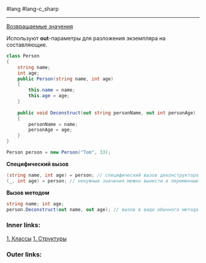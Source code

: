 #lang #lang-c_sharp

---
[Возвращаемые значения](1.%20Lang/C-sharp/0.%20Введение/2.%20Функции/Возвращаемые%20значения.md)

Используют **out**-параметры для разложения экземпляра на составляющие.

```csharp
class Person
{
    string name;
    int age;
    public Person(string name, int age)
    {
        this.name = name;
        this.age = age;
    }
 
    public void Deconstruct(out string personName, out int personAge)
    {
        personName = name;
        personAge = age;
    }
}

Person person = new Person("Tom", 33);

```

**Специфический вызов**
```csharp
(string name, int age) = person; // специфический вызов деконструктора
(_, int age) = person; // ненужные значения можно вынести в переменные `_`

```

**Вызов методом**
```csharp
string name; int age;
person.Deconstruct(out name, out age); // вызов в виде обычного метода
```

### Inner links:
[1. Классы](1.%20Lang/C-sharp/0.%20Введение/2.%20Классы%20и%20структуры/1.%20Классы.md)
[1. Структуры](1.%20Lang/C-sharp/0.%20Введение/2.%20Классы%20и%20структуры/1.%20Структуры.md)

### Outer links: